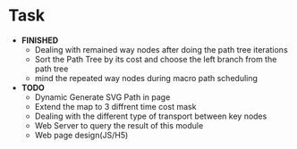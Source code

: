 #   Task
*   **FINISHED**
    *   Dealing with remained way nodes after doing the path tree iterations
    *   Sort the Path Tree by its cost and choose the left branch from the path tree
    *   mind the repeated way nodes during macro path scheduling
*   **TODO**
    *   Dynamic Generate SVG Path in page
    *   Extend the map to 3 diffrent time cost mask
    *   Dealing with the different type of transport between key nodes
    *   Web Server to query the result of this module
    *   Web page design(JS/H5) 